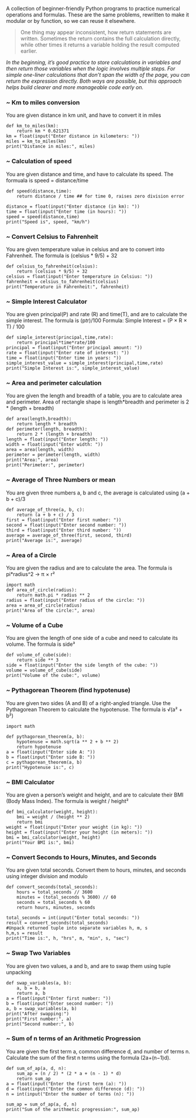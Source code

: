A collection of beginner-friendly Python programs to practice numerical operations and formulas. These are the same problems, rewritten to make it modular or by function, so we can reuse it elsewhere.  

>One thing may appear inconsistent, how return statements are written. Sometimes the return contains the full calculation directly, while other times it returns a variable holding the result computed earlier.

*In the beginning, it’s good practice to store calculations in variables and then return those variables when the logic involves multiple steps. For simple one-liner calculations that don’t span the width of the page, you can return the expression directly. Both ways are possible, but this approach helps build clearer and more manageable code early on.*
### ~ Km to miles conversion
You are given distance in km unit, and have to convert it in miles
```
def km_to_miles(km):
    return km * 0.621371
km = float(input("Enter distance in kilometers: "))
miles = km_to_miles(km)
print("Distance in miles:", miles)
```
### ~ Calculation of speed
You are given distance and time, and have to calculate its speed. The formuala is speed = distance/time
```
def speed(distance,time):
    return distance / time ## for time 0, raises zero division error

distance = float(input("Enter distance (in km): "))
time = float(input("Enter time (in hours): "))
speed = speed(distance,time)
print("Speed is", speed, "km/h")
```
### ~ Convert Celsius to Fahrenheit
You are given temperature value in celsius and are to convert into Fahrenheit. The formula is (celsius * 9/5) + 32
```
def celsius_to_fahrenheit(celsius):
    return (celsius * 9/5) + 32
celsius = float(input("Enter temperature in Celsius: "))
fahrenheit = celsius_to_fahrenheit(celsius)
print("Temperature in Fahrenheit:", fahrenheit)
```
### ~ Simple Interest Calculator
You are given principal(P) and rate (R) and time(T), and are to calculate the simple interest. The formula is (p*t*r)/100
Formula:
Simple Interest = (P × R × T) / 100
```
def simple_interest(principal,time,rate):
    return principal*time*rate/100
principal = float(input("Enter principal amount: "))
rate = float(input("Enter rate of interest: "))
time = float(input("Enter time in years: "))
simple_interest_value = simple_interest(principal,time,rate)
print("Simple Interest is:", simple_interest_value)
```
### ~ Area and perimeter calculation
You are given the length and breadth of a table, you are to calculate area and perimeter. Area of rectangle shape is length*breadth and perimeter is 2 * (length + breadth)
```
def area(length,breadth):
    return length * breadth
def perimeter(length, breadth):
    return 2 * (length + breadth)
length = float(input("Enter length: "))
width = float(input("Enter width: "))
area = area(length, width)
perimeter = perimeter(length, width)
print("Area:", area)
print("Perimeter:", perimeter)
```
### ~ Average of Three Numbers or mean
You are given three numbers a, b and c, the average is calculated using (a + b + c)/3
```
def average_of_three(a, b, c):
    return (a + b + c) / 3
first = float(input("Enter first number: "))
second = float(input("Enter second number: "))
third = float(input("Enter third number: "))
average = average_of_three(first, second, third)
print("Average is:", average)
```
### ~ Area of a Circle
You are given the radius and are to calculate the area. The formula is pi*radius^2 -> π × r²
```
import math
def area_of_circle(radius):
    return math.pi * radius ** 2
radius = float(input("Enter radius of the circle: "))
area = area_of_circle(radius)
print("Area of the circle:", area)
```
### ~ Volume of a Cube
You are given the length of one side of a cube and need to calculate its volume. The formula is side³
```
def volume_of_cube(side):
    return side ** 3
side = float(input("Enter the side length of the cube: "))
volume = volume_of_cube(side)
print("Volume of the cube:", volume)
```
### ~ Pythagorean Theorem (find hypotenuse)
You are given two sides (A and B) of a right-angled triangle. Use the Pythagorean Theorem to calculate the hypotenuse. The formula is √(a² + b²)
```
import math

def pythagorean_theorem(a, b):
    hypotenuse = math.sqrt(a ** 2 + b ** 2)
    return hypotenuse
a = float(input("Enter side A: "))
b = float(input("Enter side B: "))
c = pythagorean_theorem(a, b)
print("Hypotenuse is:", c)
```
### ~ BMI Calculator
You are given a person’s weight and height, and are to calculate their BMI (Body Mass Index). The formula is weight / height²
```
def bmi_calculator(weight, height):
    bmi = weight / (height ** 2)
    return bmi
weight = float(input("Enter your weight (in kg): "))
height = float(input("Enter your height (in meters): "))
bmi = bmi_calculator(weight, height)
print("Your BMI is:", bmi)
```

### ~ Convert Seconds to Hours, Minutes, and Seconds
You are given total seconds. Convert them to hours, minutes, and seconds using integer division and modulo
```
def convert_seconds(total_seconds):
    hours = total_seconds // 3600
    minutes = (total_seconds % 3600) // 60
    seconds = total_seconds % 60
    return hours, minutes, seconds

total_seconds = int(input("Enter total seconds: "))
result = convert_seconds(total_seconds)
#Unpack returned tuple into separate variables h, m, s
h,m,s = result
print("Time is:", h, "hrs", m, "min", s, "sec")

```

### ~ Swap Two Variables
You are given two values, a and b, and are to swap them using tuple unpacking
```
def swap_variables(a, b):
    a, b = b, a
    return a, b
a = float(input("Enter first number: "))
b = float(input("Enter second number: "))
a, b = swap_variables(a, b)
print("After swapping:")
print("First number:", a)
print("Second number:", b)
```
### ~ Sum of n terms of an Arithmetic Progression
You are given the first term a, common difference d, and number of terms n. Calculate the sum of the first n terms using the formula (2a+(n−1)d).
```
def sum_of_ap(a, d, n):
    sum_ap = (n / 2) * (2 * a + (n - 1) * d)
    return sum_ap
a = float(input("Enter the first term (a): "))
d = float(input("Enter the common difference (d): "))
n = int(input("Enter the number of terms (n): "))

sum_ap = sum_of_ap(a, d, n)
print("Sum of the arithmetic progression:", sum_ap)
```